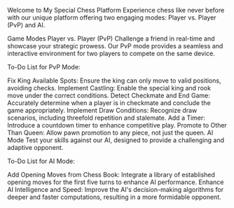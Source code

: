 Welcome to My Special Chess Platform
Experience chess like never before with our unique platform offering two engaging modes: Player vs. Player (PvP) and AI.

Game Modes
Player vs. Player (PvP)
Challenge a friend in real-time and showcase your strategic prowess. Our PvP mode provides a seamless and interactive environment for two players to compete on the same device.

To-Do List for PvP Mode:

 Fix King Available Spots: Ensure the king can only move to valid positions, avoiding checks.
 Implement Castling: Enable the special king and rook move under the correct conditions.
 Detect Checkmate and End Game: Accurately determine when a player is in checkmate and conclude the game appropriately.
 Implement Draw Conditions: Recognize draw scenarios, including threefold repetition and stalemate.
 Add a Timer: Introduce a countdown timer to enhance competitive play.
 Promote to Other Than Queen: Allow pawn promotion to any piece, not just the queen.
AI Mode
Test your skills against our AI, designed to provide a challenging and adaptive opponent.

To-Do List for AI Mode:

 Add Opening Moves from Chess Book: Integrate a library of established opening moves for the first five turns to enhance AI performance.
 Enhance AI Intelligence and Speed: Improve the AI's decision-making algorithms for deeper and faster computations, resulting in a more formidable opponent.
